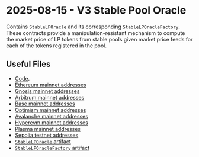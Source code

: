 # 2025-08-15 - V3 Stable Pool Oracle

Contains `StableLPOracle` and its corresponding `StableLPOracleFactory`.
These contracts provide a manipulation-resistant mechanism to compute the market price of LP tokens from stable pools given market price feeds for each of the tokens registered in the pool.

## Useful Files

- [Code](https://github.com/balancer/balancer-v3-monorepo/commit/1bfc266c705b59cd9c03fe1b1dec078e5f74179c).
- [Ethereum mainnet addresses](./output/mainnet.json)
- [Gnosis mainnet addresses](./output/gnosis.json)
- [Arbitrum mainnet addresses](./output/arbitrum.json)
- [Base mainnet addresses](./output/base.json)
- [Optimism mainnet addresses](./output/optimism.json)
- [Avalanche mainnet addresses](./output/avalanche.json)
- [Hyperevm mainnet addresses](./output/hyperevm.json)
- [Plasma mainnet addresses](./output/plasma.json)
- [Sepolia testnet addresses](./output/sepolia.json)
- [`StableLPOracle` artifact](./artifact/StableLPOracle.json)
- [`StableLPOracleFactory` artifact](./artifact/StableLPOracleFactory.json)

